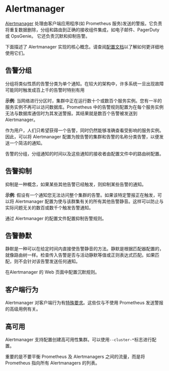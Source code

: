 # Alertmanager

[Alertmanager](https://github.com/prometheus/alertmanager) 处理由客户端应用程序(如 Prometheus 服务)发送的警报。它负责将重复数据删除，分组和路由到正确的接收组件集成，如电子邮件、PagerDuty 或 OpsGenie。 它还负责沉默和抑制告警。

下面描述了 Alertmanager 实现的核心概念。请查阅[配置文档](configuration.md)以了解如何更详细地使用它们。

## 告警分组 <a href="#grouping" id="grouping"></a>

分组将类似性质的告警分类为单个通知。在较大的架构中，许多系统一旦出现故障可能同时触发成百上千的告警时特别有用

**示例**: 当网络进行分区时，集群中正在运行数十个或数百个服务实例。您有一半的服务实例不再可以访问数据库。Prometheus 中的告警规则配置为在每个服务实例无法与数据库通信时为其发送警报。其结果就是数百个告警被发送到 Alertmanager。

作为用户，人们只希望获得一个告警，同时仍然能够准确查看受影响的服务实例。因此，可以将 Alertmanager 配置为按告警的集群和告警的名称分类告警，以便发送一个简洁的通知。

告警的分组，分组通知的时间以及这些通知的接收者由配置文件中的路由树配置。

## 告警抑制 <a href="#inhibition" id="inhibition"></a>

抑制是一种概念，如果某些其他告警已经触发，则抑制某些告警的通知。

**示例**: 假设有一个通知您无法访问整个集群的告警。如果该特定警报正在触发，可以将 Alertmanager 配置为使与该群集有关的所有其他告警静音。这样可以防止与实际问题无关的数百或数千个触发告警通知。

通过 Alertmanager 的配置文件配置抑制告警规则。

## 告警静默 <a href="#silences" id="silences"></a>

静默是一种可以在给定时间内直接使告警静音的方法。静默是根据匹配器配置的，就像路由树一样。检查传入告警是否与活动静默等值或正则表达式匹配。如果匹配，则不会针对该告警发送任何通知。

在Alertmanager 的 Web 页面中配置沉默规则。

## 客户端行为 <a href="#client-behavior" id="client-behavior"></a>

Alertmanager 对客户端行为有[特殊要求](clients.md)。这些仅与不使用 Prometheus 发送警报的高级用例有关。

## 高可用 <a href="#high-availability" id="high-availability"></a>

Alertmanager 支持配置创建高可用性集群。可以使用`--cluster-*`标志进行配置。

重要的是不要平衡 Prometheus 及 Alertmanagers 之间的流量，而是将 Prometheus 指向所有 Alertmanagers 的列表。
